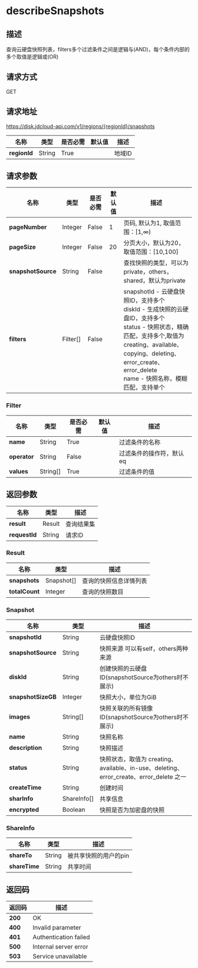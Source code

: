 # describeSnapshots


## 描述
查询云硬盘快照列表，filters多个过滤条件之间是逻辑与(AND)，每个条件内部的多个取值是逻辑或(OR)

## 请求方式
GET

## 请求地址
https://disk.jdcloud-api.com/v1/regions/{regionId}/snapshots

|名称|类型|是否必需|默认值|描述|
|---|---|---|---|---|
|**regionId**|String|True| |地域ID|

## 请求参数
|名称|类型|是否必需|默认值|描述|
|---|---|---|---|---|
|**pageNumber**|Integer|False|1|页码, 默认为1, 取值范围：[1,∞)|
|**pageSize**|Integer|False|20|分页大小，默认为20，取值范围：[10,100]|
|**snapshotSource**|String|False| |查找快照的类型，可以为private，others，shared，默认为private|
|**filters**|Filter[]|False| |snapshotId - 云硬盘快照ID，支持多个<br>diskId - 生成快照的云硬盘ID，支持多个<br>status - 快照状态，精确匹配，支持多个,取值为 creating、available、copying、deleting、error_create、error_delete<br>name - 快照名称，模糊匹配，支持单个<br>|

### Filter
|名称|类型|是否必需|默认值|描述|
|---|---|---|---|---|
|**name**|String|True| |过滤条件的名称|
|**operator**|String|False| |过滤条件的操作符，默认eq|
|**values**|String[]|True| |过滤条件的值|

## 返回参数
|名称|类型|描述|
|---|---|---|
|**result**|Result|查询结果集|
|**requestId**|String|请求ID|

### Result
|名称|类型|描述|
|---|---|---|
|**snapshots**|Snapshot[]|查询的快照信息详情列表|
|**totalCount**|Integer|查询的快照数目|
### Snapshot
|名称|类型|描述|
|---|---|---|
|**snapshotId**|String|云硬盘快照ID|
|**snapshotSource**|String|快照来源 可以有self，others两种来源|
|**diskId**|String|创建快照的云硬盘ID(snapshotSource为others时不展示)|
|**snapshotSizeGB**|Integer|快照大小，单位为GiB|
|**images**|String[]|快照关联的所有镜像ID(snapshotSource为others时不展示)|
|**name**|String|快照名称|
|**description**|String|快照描述|
|**status**|String|快照状态，取值为 creating、available、in-use、deleting、error_create、error_delete 之一|
|**createTime**|String|创建时间|
|**sharInfo**|ShareInfo[]|共享信息|
|**encrypted**|Boolean|快照是否为加密盘的快照|
### ShareInfo
|名称|类型|描述|
|---|---|---|
|**shareTo**|String|被共享快照的用户的pin|
|**shareTime**|String|共享时间|

## 返回码
|返回码|描述|
|---|---|
|**200**|OK|
|**400**|Invalid parameter|
|**401**|Authentication failed|
|**500**|Internal server error|
|**503**|Service unavailable|
